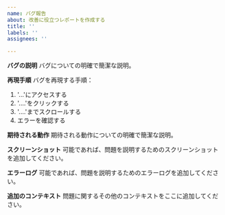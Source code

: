 ```yaml
---
name: バグ報告
about: 改善に役立つレポートを作成する
title: ''
labels: ''
assignees: ''

---
```


**バグの説明**
バグについての明確で簡潔な説明。

**再現手順**
バグを再現する手順：
1. '...'にアクセスする
2. '....'をクリックする
3. '....'までスクロールする
4. エラーを確認する

**期待される動作**
期待される動作についての明確で簡潔な説明。

**スクリーンショット**
可能であれば、問題を説明するためのスクリーンショットを追加してください。

**エラーログ**
可能であれば、問題を説明するためのエラーログを追加してください。

**追加のコンテキスト**
問題に関するその他のコンテキストをここに追加してください。
